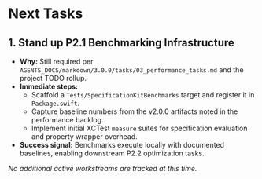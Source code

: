 # Next Tasks

## 1. Stand up P2.1 Benchmarking Infrastructure
- **Why:** Still required per `AGENTS_DOCS/markdown/3.0.0/tasks/03_performance_tasks.md` and the project TODO rollup.
- **Immediate steps:**
  - Scaffold a `Tests/SpecificationKitBenchmarks` target and register it in `Package.swift`.
  - Capture baseline numbers from the v2.0.0 artifacts noted in the performance backlog.
  - Implement initial XCTest `measure` suites for specification evaluation and property wrapper overhead.
- **Success signal:** Benchmarks execute locally with documented baselines, enabling downstream P2.2 optimization tasks.

_No additional active workstreams are tracked at this time._

